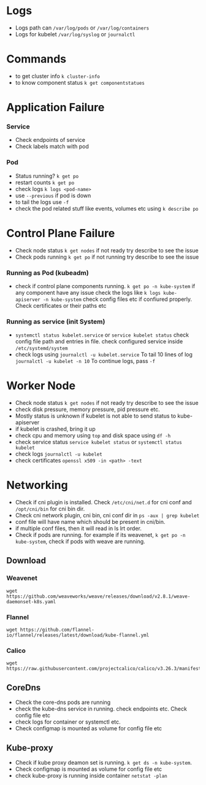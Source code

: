 # Logs
- Logs path can `/var/log/pods` or `/var/log/containers`
- Logs for kubelet `/var/log/syslog` or `journalctl`

# Commands
- to get cluster info `k cluster-info`
- to know component status `k get componentstatues`

# Application Failure

### Service
- Check endpoints of service
- Check labels match with pod

### Pod
- Status running? `k get po`
- restart counts  `k get po`
- check logs `k logs <pod-name>`
- use `--previous` if pod is down
- to tail the logs use `-f`
- check the pod related stuff like events, volumes etc using `k describe po`

# Control Plane Failure
- Check node status `k get nodes` if not ready try describe to see the issue
- Check pods running `k get po` if not running try describe to see the issue

### Running as Pod (kubeadm)
- check if control plane components running. `k get po -n kube-system`
  if any component have any issue check the logs like `k logs kube-apiserver -n kube-system`
  check config files etc if confiured properly. Check certificates or their paths etc

### Running as service (init System)
- `systemctl status kubelet.service` or `service kubelet status`
   check config file path and entries in file.
   check configured service inside `/etc/systemd/system`
- check logs using `journalctl -u kubelet.service`
  To tail 10 lines of log `journalctl -u kubelet -n 10`
  To continue logs, pass `-f`

# Worker Node
- Check node status `k get nodes` if not ready try describe to see the issue
- check disk pressure, memory pressure, pid pressure etc.
- Mostly status is unknown if kubelet is not able to send status to kube-apiserver
- if kubelet is crashed, bring it up
- check cpu and memory using `top` and disk space using `df -h`
- check service status `service kubelet status` or `systemctl status kubelet`
- check logs `journalctl -u kubelet`
- check certificates `openssl x509 -in <path> -text`

# Networking

- Check if cni plugin is installed. Check `/etc/cni/net.d` for cni conf and `/opt/cni/bin` for cni bin dir.
- Check cni network plugin, cni bin, cni conf dir in `ps -aux | grep kubelet`
- conf file will have name which should be present in cni/bin.
- if multiple conf files, then it will read in ls lrt order.
- Check if pods are running. for example if its weavenet, `k get po -n kube-system`, check if pods with weave are running.

## Download

### Weavenet
````
wget https://github.com/weaveworks/weave/releases/download/v2.8.1/weave-daemonset-k8s.yaml
````

### Flannel
````
wget https://github.com/flannel-io/flannel/releases/latest/download/kube-flannel.yml
````

### Calico
````
wget https://raw.githubusercontent.com/projectcalico/calico/v3.26.3/manifests/calico.yaml
````

## CoreDns
- Check the core-dns pods are running
- check the kube-dns service in running. check endpoints etc. Check config file etc
- check logs for container or systemctl etc.
- Check configmap is mounted as volume for config file etc

## Kube-proxy
- Check if kube proxy deamon set is running. `k get ds -n kube-system`.
- Check configmap is mounted as volume for config file etc
- check kube-proxy is running inside container `netstat -plan`

